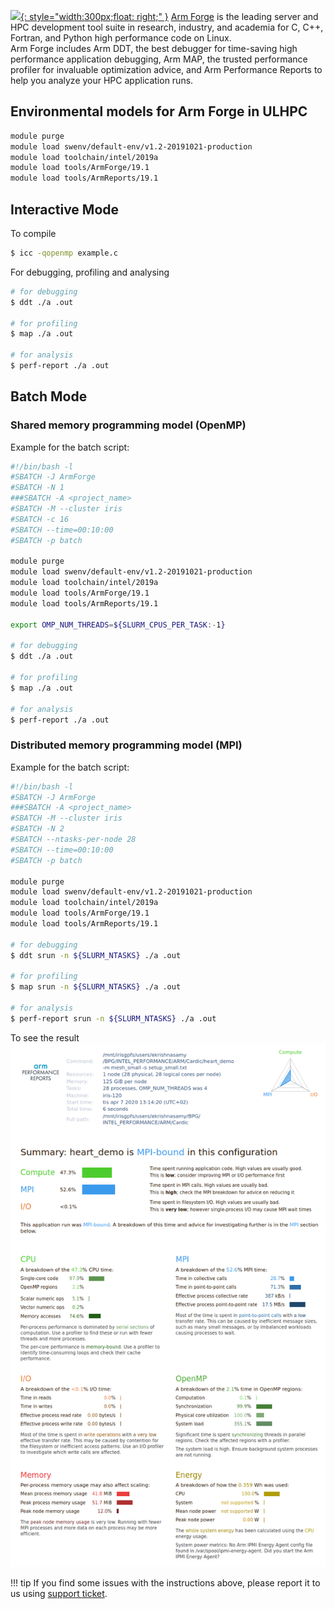 
[![](https://developer.nvidia.com/sites/default/files/Arm_Arm_FORGE_vertical_blue%20_1.png){: style="width:300px;float: right;" }](https://developer.arm.com/tools-and-software/server-and-hpc/debug-and-profile/arm-forge)
[Arm Forge](https://developer.arm.com/tools-and-software/server-and-hpc/debug-and-profile/arm-forge) is
the leading server and HPC development tool suite in research,
industry, and academia for C, C++, Fortran, and Python high performance code on Linux.  
Arm Forge includes Arm DDT, the best debugger for time-saving high performance application
debugging, Arm MAP, the trusted performance profiler for invaluable optimization advice,
and Arm Performance Reports to help you analyze your HPC application runs.

## Environmental models for Arm Forge in ULHPC
```bash
module purge
module load swenv/default-env/v1.2-20191021-production
module load toolchain/intel/2019a
module load tools/ArmForge/19.1
module load tools/ArmReports/19.1
```

## Interactive Mode

To compile
```bash
$ icc -qopenmp example.c
```
For debugging, profiling and analysing
```bash
# for debugging
$ ddt ./a .out

# for profiling
$ map ./a .out

# for analysis
$ perf-report ./a .out
```

## Batch Mode
### Shared memory programming model (OpenMP)

Example for the batch script:

```bash
#!/bin/bash -l
#SBATCH -J ArmForge
#SBATCH -N 1
###SBATCH -A <project_name>
#SBATCH -M --cluster iris 
#SBATCH -c 16
#SBATCH --time=00:10:00
#SBATCH -p batch

module purge
module load swenv/default-env/v1.2-20191021-production
module load toolchain/intel/2019a
module load tools/ArmForge/19.1
module load tools/ArmReports/19.1

export OMP_NUM_THREADS=${SLURM_CPUS_PER_TASK:-1}

# for debugging
$ ddt ./a .out

# for profiling
$ map ./a .out

# for analysis
$ perf-report ./a .out
```

### Distributed memory programming model (MPI)
Example for the batch script:

```bash
#!/bin/bash -l
#SBATCH -J ArmForge
###SBATCH -A <project_name>
#SBATCH -M --cluster iris 
#SBATCH -N 2
#SBATCH --ntasks-per-node 28
#SBATCH --time=00:10:00
#SBATCH -p batch

module purge
module load swenv/default-env/v1.2-20191021-production
module load toolchain/intel/2019a
module load tools/ArmForge/19.1
module load tools/ArmReports/19.1

# for debugging
$ ddt srun -n ${SLURM_NTASKS} ./a .out

# for profiling
$ map srun -n ${SLURM_NTASKS} ./a .out

# for analysis
$ perf-report srun -n ${SLURM_NTASKS} ./a .out
```
To see the result
![ArmForge report](./images/arm_forge_report.png)

!!! tip
    If you find some issues with the instructions above,
    please report it to us using [support ticket](https://hpc.uni.lu/support).